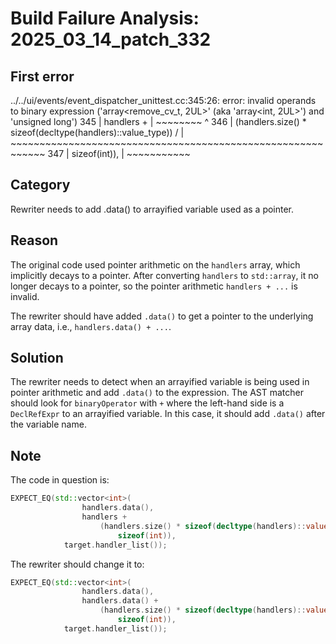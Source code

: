 # Build Failure Analysis: 2025_03_14_patch_332

## First error

../../ui/events/event_dispatcher_unittest.cc:345:26: error: invalid operands to binary expression ('array<remove_cv_t<int>, 2UL>' (aka 'array<int, 2UL>') and 'unsigned long')
  345 |                 handlers +
      |                 ~~~~~~~~ ^
  346 |                     (handlers.size() * sizeof(decltype(handlers)::value_type)) /
      |                     ~~~~~~~~~~~~~~~~~~~~~~~~~~~~~~~~~~~~~~~~~~~~~~~~~~~~~~~~~~~~
  347 |                         sizeof(int)),
      |                         ~~~~~~~~~~~

## Category
Rewriter needs to add .data() to arrayified variable used as a pointer.

## Reason
The original code used pointer arithmetic on the `handlers` array, which implicitly decays to a pointer. After converting `handlers` to `std::array`, it no longer decays to a pointer, so the pointer arithmetic `handlers + ...` is invalid.

The rewriter should have added `.data()` to get a pointer to the underlying array data, i.e., `handlers.data() + ...`.

## Solution
The rewriter needs to detect when an arrayified variable is being used in pointer arithmetic and add `.data()` to the expression. The AST matcher should look for `binaryOperator` with `+` where the left-hand side is a `DeclRefExpr` to an arrayified variable. In this case, it should add `.data()` after the variable name.

## Note
The code in question is:
```c++
EXPECT_EQ(std::vector<int>(
                handlers.data(),
                handlers +
                    (handlers.size() * sizeof(decltype(handlers)::value_type)) /
                        sizeof(int)),
            target.handler_list());
```
The rewriter should change it to:
```c++
EXPECT_EQ(std::vector<int>(
                handlers.data(),
                handlers.data() +
                    (handlers.size() * sizeof(decltype(handlers)::value_type)) /
                        sizeof(int)),
            target.handler_list());